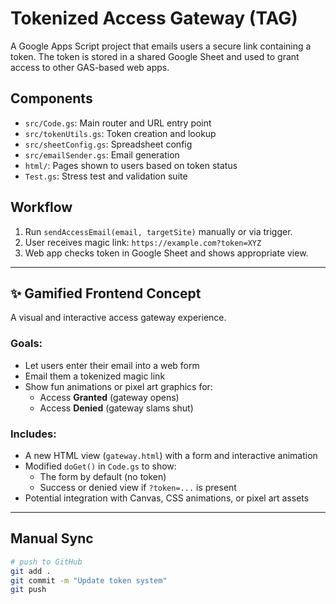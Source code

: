# Tokenized Access Gateway (TAG)

A Google Apps Script project that emails users a secure link containing a token. The token is stored in a shared Google Sheet and used to grant access to other GAS-based web apps.

## Components

- `src/Code.gs`: Main router and URL entry point
- `src/tokenUtils.gs`: Token creation and lookup
- `src/sheetConfig.gs`: Spreadsheet config
- `src/emailSender.gs`: Email generation
- `html/`: Pages shown to users based on token status
- `Test.gs`: Stress test and validation suite

## Workflow

1. Run `sendAccessEmail(email, targetSite)` manually or via trigger.
2. User receives magic link: `https://example.com?token=XYZ`
3. Web app checks token in Google Sheet and shows appropriate view.

---

## ✨ Gamified Frontend Concept

A visual and interactive access gateway experience.

### Goals:
- Let users enter their email into a web form
- Email them a tokenized magic link
- Show fun animations or pixel art graphics for:
  - Access **Granted** (gateway opens)
  - Access **Denied** (gateway slams shut)

### Includes:
- A new HTML view (`gateway.html`) with a form and interactive animation
- Modified `doGet()` in `Code.gs` to show:
  - The form by default (no token)
  - Success or denied view if `?token=...` is present
- Potential integration with Canvas, CSS animations, or pixel art assets

---

## Manual Sync

```bash
# push to GitHub
git add .
git commit -m "Update token system"
git push
